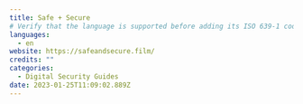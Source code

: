 ```yaml
---
title: Safe + Secure
# Verify that the language is supported before adding its ISO 639-1 code here. without the country code, i.e. ms instead of ms_MY.
languages:
  - en
website: https://safeandsecure.film/
credits: ""
categories:
  - Digital Security Guides
date: 2023-01-25T11:09:02.889Z
---
```


